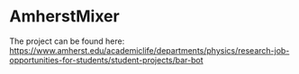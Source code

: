 # AmherstMixer
The project can be found here: https://www.amherst.edu/academiclife/departments/physics/research-job-opportunities-for-students/student-projects/bar-bot
